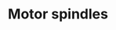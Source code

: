 --- 
title :  "Motor spindles "
category : "Machine tooling technology"
short_desc : "The motor spindle is the heart of the machine. BENZ offers a variety power classes and dimensions."
long_desc : " "
img : "/images/motar-spindle.png"
series: "/benz/metal/technology/"
link : "motor-spindles"
---